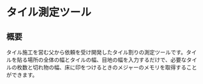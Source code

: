 # タイル測定ツール
## 概要
タイル施工を営む父から依頼を受け開発したタイル割りの測定ツールです。タイルを貼る場所の全体の幅とタイルの幅、目地の幅を入力するだけで、必要なタイルの枚数と切れ物の幅、床に印をつけるときのメジャーのメモリを取得することができます。
